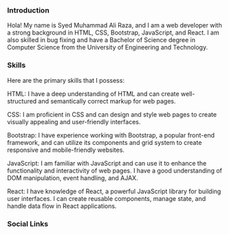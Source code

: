 
### Introduction
Hola! My name is Syed Muhammad Ali Raza, and I am a web developer with a strong background in HTML, CSS, Bootstrap, JavaScript, and React. I am also skilled in bug fixing and have a Bachelor of Science degree in Computer Science from the University of Engineering and Technology.

###  Skills
Here are the primary skills that I possess:

  HTML: I have a deep understanding of HTML and can create well-structured and semantically correct markup for web pages.

  CSS: I am proficient in CSS and can design and style web pages to create visually appealing and user-friendly interfaces.

  Bootstrap: I have experience working with Bootstrap, a popular front-end framework, and can utilize its components and grid system to create responsive and mobile-friendly websites.

  JavaScript: I am familiar with JavaScript and can use it to enhance the functionality and interactivity of web pages. I have a good understanding of DOM manipulation, event handling, and                 AJAX.

  React: I have knowledge of React, a powerful JavaScript library for building user interfaces. I can create reusable components, manage state, and handle data flow in React applications.


### Social Links 

